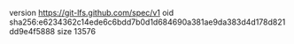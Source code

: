version https://git-lfs.github.com/spec/v1
oid sha256:e6234362c14ede6c6bdd7b0d1d684690a381ae9da383d4d178d821dd9e4f5888
size 13576
